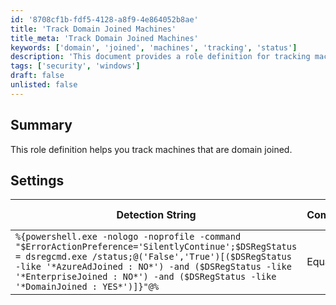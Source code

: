 ```yaml
---
id: '8708cf1b-fdf5-4128-a8f9-4e864052b8ae'
title: 'Track Domain Joined Machines'
title_meta: 'Track Domain Joined Machines'
keywords: ['domain', 'joined', 'machines', 'tracking', 'status']
description: 'This document provides a role definition for tracking machines that are joined to a domain. It includes a detection string that checks the Azure AD and Enterprise join status to confirm if a machine is domain joined.'
tags: ['security', 'windows']
draft: false
unlisted: false
---
```


## Summary

This role definition helps you track machines that are domain joined.

## Settings

| Detection String                                                                                                                                                                     | Comparator | Result | Applicable OS |
|--------------------------------------------------------------------------------------------------------------------------------------------------------------------------------------|------------|--------|----------------|
| `%{powershell.exe -nologo -noprofile -command "$ErrorActionPreference='SilentlyContinue';$DSRegStatus = dsregcmd.exe /status;@('False','True')[($DSRegStatus -like '*AzureAdJoined : NO*') -and ($DSRegStatus -like '*EnterpriseJoined : NO*') -and ($DSRegStatus -like '*DomainJoined : YES*')]}"@%` | Equals     | True   | Windows        |
